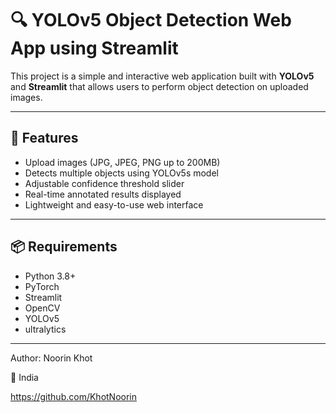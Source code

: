 # 🔍 YOLOv5 Object Detection Web App using Streamlit

This project is a simple and interactive web application built with **YOLOv5** and **Streamlit** that allows users to perform object detection on uploaded images.

---

## 🚀 Features

- Upload images (JPG, JPEG, PNG up to 200MB)
- Detects multiple objects using YOLOv5s model
- Adjustable confidence threshold slider
- Real-time annotated results displayed
- Lightweight and easy-to-use web interface

---

## 📦 Requirements

- Python 3.8+
- PyTorch
- Streamlit
- OpenCV
- YOLOv5
- ultralytics

---

Author:
Noorin Khot

📍 India

https://github.com/KhotNoorin 


